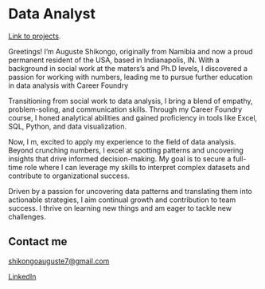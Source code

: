 
# Data Analyst

[Link to projects](./Projects.html).

Greetings! I’m Auguste Shikongo, originally from Namibia and now a proud permanent resident of the USA, based in Indianapolis, IN. With a background in social work at the maters’s and Ph.D levels, I discovered a passion for working with numbers, leading me to pursue further education in data analysis with Career Foundry

Transitioning from social work to data analysis, I bring a blend of empathy, problem-soling, and communication skills. Through my Career Foundry course, I honed analytical abilities and gained proficiency in tools like Excel, SQL, Python, and data visualization.

Now, I m, excited to apply my experience to the field of data analysis. Beyond crunching numbers, I excel at spotting patterns and uncovering insights that drive informed decision-making. My goal is to secure a full-time role where I can leverage my skills to interpret complex datasets and contribute to organizational success.

Driven by a passion for uncovering data patterns and translating them into actionable strategies, I aim continual growth and contribution to team success. I thrive on learning new things and am eager to tackle new challenges.

## Contact me
[shikongoauguste7@gmail.com](mailto:shikongoauguste7@gmail.com?subject=Mail_from_portfolio_website)

[LinkedIn](https://www.linkedin.com/in/auguste-shikongo-78a6742a7/)
